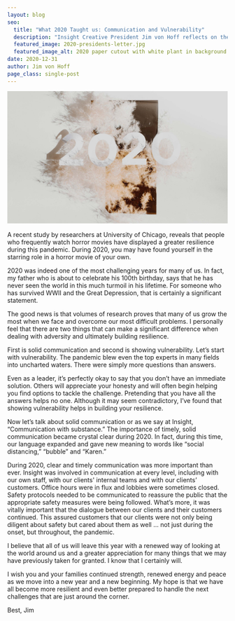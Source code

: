```yaml
---
layout: blog
seo:
  title: "What 2020 Taught us: Communication and Vulnerability"
  description: "Insight Creative President Jim von Hoff reflects on the last year."
  featured_image: 2020-presidents-letter.jpg
  featured_image_alt: 2020 paper cutout with white plant in background
date: 2020-12-31
author: Jim von Hoff
page_class: single-post
---
```


![2020 paper cutout with white plant in background](2020-presidents-letter.jpg)

A recent study by researchers at University of Chicago, reveals that people who frequently watch horror movies have displayed a greater resilience during this pandemic. During 2020, you may have found yourself in the starring role in a horror movie of your own.

2020 was indeed one of the most challenging years for many of us. In fact, my father who is about to celebrate his 100th birthday, says that he has never seen the world in this much turmoil in his lifetime. For someone who has survived WWII and the Great Depression, that is certainly a significant statement.

The good news is that volumes of research proves that many of us grow the most when we face and overcome our most difficult problems. I personally feel that there are two things that can make a significant difference when dealing with adversity and ultimately building resilience.

First is solid communication and second is showing vulnerability. Let’s start with vulnerability. The pandemic blew even the top experts in many fields into uncharted waters. There were simply more questions than answers.

Even as a leader, it’s perfectly okay to say that you don’t have an immediate solution. Others will appreciate your honesty and will often begin helping you find options to tackle the challenge. Pretending that you have all the answers helps no one. Although it may seem contradictory, I’ve found that showing vulnerability helps in building your resilience.

Now let’s talk about solid communication or as we say at Insight, “Communication with substance.” The importance of timely, solid communication became crystal clear during 2020. In fact, during this time, our language expanded and gave new meaning to words like “social distancing,” “bubble” and “Karen.”

During 2020, clear and timely communication was more important than ever. Insight was involved in communication at every level, including with our own staff, with our clients' internal teams and with our clients’ customers. Office hours were in flux and lobbies were sometimes closed. Safety protocols needed to be communicated to reassure the public that the appropriate safety measures were being followed. What’s more, it was vitally important that the dialogue between our clients and their customers continued. This assured customers that our clients were not only being diligent about safety but cared about them as well … not just during the onset, but throughout, the pandemic.

I believe that all of us will leave this year with a renewed way of looking at the world around us and a greater appreciation for many things that we may have previously taken for granted. I know that I certainly will.

I wish you and your families continued strength, renewed energy and peace as we move into a new year and a new beginning. My hope is that we have all become more resilient and even better prepared to handle the next challenges that are just around the corner.

Best,
Jim
